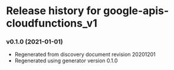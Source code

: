 # Release history for google-apis-cloudfunctions_v1

### v0.1.0 (2021-01-01)

* Regenerated from discovery document revision 20201201
* Regenerated using generator version 0.1.0


